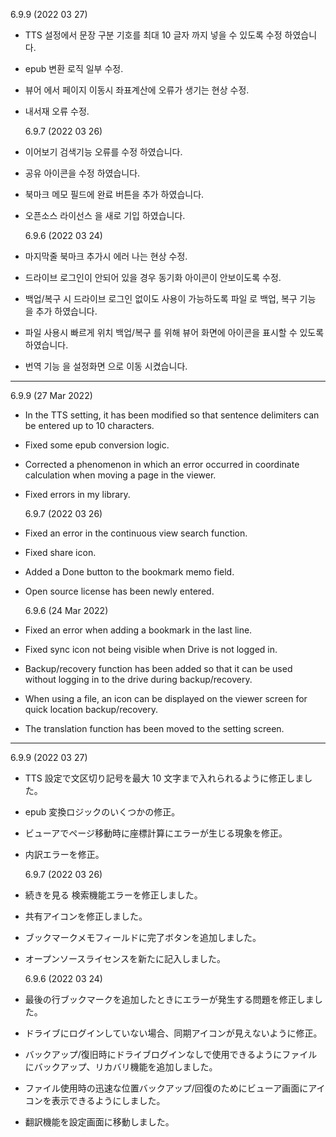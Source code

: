 6.9.9 (2022 03 27)

- TTS 설정에서 문장 구분 기호를 최대 10 글자 까지 넣을 수 있도록 수정 하였습니다.
- epub 변환 로직 일부 수정.
- 뷰어 에서 페이지 이동시 좌표계산에 오류가 생기는 현상 수정.
- 내서재 오류 수정.

  6.9.7 (2022 03 26)

- 이어보기 검색기능 오류를 수정 하였습니다.
- 공유 아이콘을 수정 하였습니다.
- 북마크 메모 필드에 완료 버튼을 추가 하였습니다.
- 오픈소스 라이선스 을 새로 기입 하였습니다.

  6.9.6 (2022 03 24)

- 마지막줄 북마크 추가시 에러 나는 현상 수정.
- 드라이브 로그인이 안되어 있을 경우 동기화 아이콘이 안보이도록 수정.
- 백업/복구 시 드라이브 로그인 없이도 사용이 가능하도록 파일 로 백업, 복구 기능 을 추가 하였습니다.
- 파일 사용시 빠르게 위치 백업/복구 를 위해 뷰어 화면에 아이콘을 표시할 수 있도록 하였습니다.
- 번역 기능 을 설정화면 으로 이동 시켰습니다.

---

6.9.9 (27 Mar 2022)

- In the TTS setting, it has been modified so that sentence delimiters can be entered up to 10 characters.
- Fixed some epub conversion logic.
- Corrected a phenomenon in which an error occurred in coordinate calculation when moving a page in the viewer.
- Fixed errors in my library.

  6.9.7 (2022 03 26)

- Fixed an error in the continuous view search function.
- Fixed share icon.
- Added a Done button to the bookmark memo field.
- Open source license has been newly entered.

  6.9.6 (24 Mar 2022)

- Fixed an error when adding a bookmark in the last line.
- Fixed sync icon not being visible when Drive is not logged in.
- Backup/recovery function has been added so that it can be used without logging in to the drive during backup/recovery.
- When using a file, an icon can be displayed on the viewer screen for quick location backup/recovery.
- The translation function has been moved to the setting screen.

---

6.9.9 (2022 03 27)

- TTS 設定で文区切り記号を最大 10 文字まで入れられるように修正しました。
- epub 変換ロジックのいくつかの修正。
- ビューアでページ移動時に座標計算にエラーが生じる現象を修正。
- 内訳エラーを修正。

  6.9.7 (2022 03 26)

- 続きを見る 検索機能エラーを修正しました。
- 共有アイコンを修正しました。
- ブックマークメモフィールドに完了ボタンを追加しました。
- オープンソースライセンスを新たに記入しました。

  6.9.6 (2022 03 24)

- 最後の行ブックマークを追加したときにエラーが発生する問題を修正しました。
- ドライブにログインしていない場合、同期アイコンが見えないように修正。
- バックアップ/復旧時にドライブログインなしで使用できるようにファイルにバックアップ、リカバリ機能を追加しました。
- ファイル使用時の迅速な位置バックアップ/回復のためにビューア画面にアイコンを表示できるようにしました。
- 翻訳機能を設定画面に移動しました。
